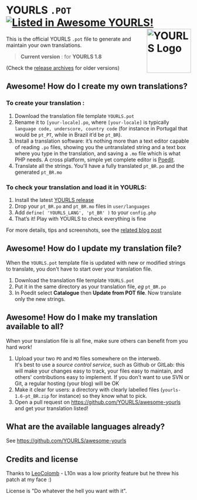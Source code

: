 # YOURLS `.POT` [![Listed in Awesome YOURLS!](https://img.shields.io/badge/Awesome-YOURLS-C5A3BE)](https://github.com/YOURLS/awesome-yourls/) [<img src="https://github.com/YOURLS/YOURLS/raw/master/images/yourls-logo.svg" alt="YOURLS Logo" align="right" height="120">](https://github.com/YOURLS/YOURLS.pot)

This is the official YOURLS `.pot` file to generate and maintain your own translations.

> **Current version** : for **YOURLS 1.8**
> 
(Check the [release archives](https://github.com/YOURLS/YOURLS.pot/releases) for older versions)

## Awesome! How do I create my own translations?

### To create your translation :

1. Download the translation file template `YOURLS.pot`
2. Rename it to `[your-locale].po`, where `[your-locale]` is typically `language code, underscore, country code` (for instance in Portugal that would be `pt_PT`, while in Brazil it’d be `pt_BR`).  
3. Install a translation software: it’s nothing more than a text editor capable of reading `.po` files, showing you the untranslated string and a text box where you type in the translation, and saving a `.mo` file which is what PHP needs. A cross platform, simple yet complete editor is [Poedit](http://www.poedit.net/).  
4. Translate all the strings. You'll have a fully translated `pt_BR.po` and the generated `pt_BR.mo`

### To check your translation and load it in YOURLS:

1. Install the latest [YOURLS release](https://github.com/YOURLS/YOURLS/releases)
2. Drop your `pt_BR.po` and `pt_BR.mo` files in `user/languages`
3. Add `define( 'YOURLS_LANG', 'pt_BR' )` to your `config.php`
4. That’s it! Play with YOURLS to check everything is fine

For more details, tips and screenshots, see the [related blog post](http://blog.yourls.org/2013/02/workshop-how-to-create-your-own-translation-file-for-yourls/)

## Awesome! How do I update my translation file?

When the `YOURLS.pot` template file is updated with new or modified strings to translate, you don't have to start over your translation file.

1. Download the translation file template `YOURLS.pot`  
2. Put it in the same directory as your translation file, *eg* `pt_BR.po`  
3. In Poedit select **Catalogue** then **Update from POT file**. Now translate only the new strings.

## Awesome! How do I make my translation available to all?

When your translation file is all fine, make sure others can benefit from you hard work!

1. Upload your two `PO` and `MO` files somewhere on the interweb.  
It's best to use a *source control service*, such as Github or GitLab: this will make your changes easy to track, your files easy to maintain, and others' contributions easy to implement. If you don’t want to use SVN or Git, a regular hosting (your blog) will be OK  
2. Make it clear for users: a directory with clearly labelled files (`yourls-1.6-pt_BR.zip` for instance) so they know what to pick.  
3. Open a pull request on https://github.com/YOURLS/awesome-yourls and get your translation listed!   

## What are the available languages already?

See https://github.com/YOURLS/awesome-yourls


## Credits and license

Thanks to [LeoColomb](https://github.com/LeoColomb) - L10n was a low priority feature but he threw his patch at my face :)

License is "Do whatever the hell you want with it".
